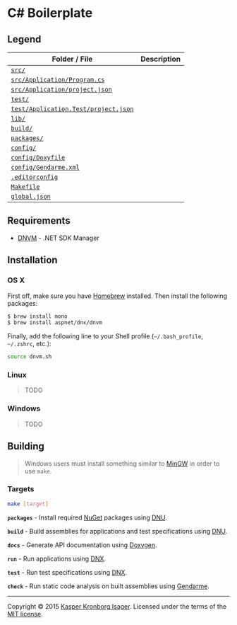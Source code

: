 # C# Boilerplate

## Legend

Folder / File | Description
--- | ---
[`src/`](src) |
[`src/Application/Program.cs`](src/Application/Program.cs) |
[`src/Application/project.json`](src/Application/project.json) |
[`test/`](test) |
[`test/Application.Test/project.json`](test/Application.Test/project.json) |
[`lib/`](lib) |
[`build/`](build) |
[`packages/`](packages) |
[`config/`](config) |
[`config/Doxyfile`](config/Doxyfile) |
[`config/Gendarme.xml`](config/Gendarme.xml) |
[`.editorconfig`](.editorconfig) |
[`Makefile`](Makefile) |
[`global.json`](global.json) |

## Requirements

- [DNVM](https://github.com/aspnet/dnvm) - .NET SDK Manager

## Installation

### OS X

First off, make sure you have [Homebrew](http://brew.sh/) installed. Then install the following packages:

```sh
$ brew install mono
$ brew install aspnet/dnx/dnvm
```

Finally, add the following line to your Shell profile (`~/.bash_profile`, `~/.zshrc`, etc.):

```sh
source dnvm.sh
```

### Linux

> TODO

### Windows

> TODO

## Building

> Windows users must install something similar to [MinGW](http://www.mingw.org/http://www.mingw.org/) in order to use `make`.

### Targets

```sh
make [target]
```

__`packages`__ - Install required [NuGet](https://www.nuget.org/) packages using [DNU](https://github.com/aspnet/Home/wiki/DNX-utility).

__`build`__ - Build assemblies for applications and test specifications using [DNU](https://github.com/aspnet/Home/wiki/DNX-utility).

__`docs`__ - Generate API documentation using [Doxygen](http://www.stack.nl/~dimitri/doxygen/).

__`run`__ - Run applications using [DNX](https://github.com/aspnet/dnx).

__`test`__ - Run test specifications using [DNX](https://github.com/aspnet/dnx).

__`check`__ - Run static code analysis on built assemblies using [Gendarme](http://www.mono-project.com/docs/tools+libraries/tools/gendarme/).

---

Copyright &copy; 2015 [Kasper Kronborg Isager](https://github.com/kasperisager). Licensed under the terms of the [MIT license](LICENSE.md).
